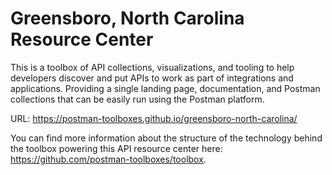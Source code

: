 # Greensboro, North Carolina Resource Center
This is a toolbox of API collections, visualizations, and tooling to help developers discover and put APIs to work as part of integrations and applications. Providing a single landing page, documentation, and Postman collections that can be easily run using the Postman platform.

URL: https://postman-toolboxes.github.io/greensboro-north-carolina/

You can find more information about the structure of the technology behind the toolbox powering this API resource center here: https://github.com/postman-toolboxes/toolbox.

